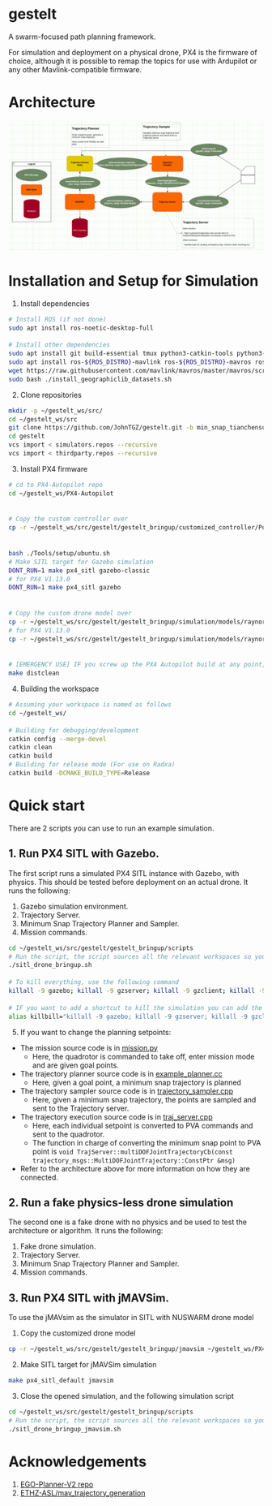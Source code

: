 # gestelt
A swarm-focused path planning framework. 

For simulation and deployment on a physical drone, PX4 is the firmware of choice, although it is possible to remap the topics for use with Ardupilot or any other Mavlink-compatible firmware.

# Architecture
<img src="docs/pictures/gestelt_architecture_24_10.png" alt="Gestelt Architecture" style="width: 1200px;"/>

# Installation and Setup for Simulation
1. Install dependencies
```bash
# Install ROS (if not done)
sudo apt install ros-noetic-desktop-full

# Install other dependencies
sudo apt install git build-essential tmux python3-catkin-tools python3-vcstool xmlstarlet -y
sudo apt install ros-${ROS_DISTRO}-mavlink ros-${ROS_DISTRO}-mavros ros-${ROS_DISTRO}-mavros-msgs ros-${ROS_DISTRO}-mavros-extras -y
wget https://raw.githubusercontent.com/mavlink/mavros/master/mavros/scripts/install_geographiclib_datasets.sh
sudo bash ./install_geographiclib_datasets.sh
```

2. Clone repositories
```bash
mkdir -p ~/gestelt_ws/src/
cd ~/gestelt_ws/src
git clone https://github.com/JohnTGZ/gestelt.git -b min_snap_tianchensun
cd gestelt
vcs import < simulators.repos --recursive
vcs import < thirdparty.repos --recursive
```

3. Install PX4 firmware
```bash
# cd to PX4-Autopilot repo
cd ~/gestelt_ws/PX4-Autopilot


# Copy the custom controller over
cp -r ~/gestelt_ws/src/gestelt/gestelt_bringup/customized_controller/PositionControl ~/gestelt_ws/PX4-Autopilot/src/modules/mc_pos_control/


bash ./Tools/setup/ubuntu.sh 
# Make SITL target for Gazebo simulation
DONT_RUN=1 make px4_sitl gazebo-classic
# for PX4 V1.13.0
DONT_RUN=1 make px4_sitl gazebo


# Copy the custom drone model over
cp -r ~/gestelt_ws/src/gestelt/gestelt_bringup/simulation/models/raynor ~/gestelt_ws/PX4-Autopilot/Tools/simulation/gazebo-classic/sitl_gazebo-classic/models/
# for PX4 V1.13.0
cp -r ~/gestelt_ws/src/gestelt/gestelt_bringup/simulation/models/raynor ~/gestelt_ws/PX4-Autopilot/Tools/sitl_gazebo/models/


# [EMERGENCY USE] IF you screw up the PX4 Autopilot build at any point, clean up the build files via the following command:
make distclean
```

4. Building the workspace
```bash
# Assuming your workspace is named as follows
cd ~/gestelt_ws/

# Building for debugging/development
catkin config --merge-devel
catkin clean
catkin build
# Building for release mode (For use on Radxa)
catkin build -DCMAKE_BUILD_TYPE=Release
```

# Quick start
There are 2 scripts you can use to run an example simulation. 

## 1. Run PX4 SITL with Gazebo. 
The first script runs a simulated PX4 SITL instance with Gazebo, with physics. This should be tested before deployment on an actual drone. It runs the following:
1. Gazebo simulation environment.
2. Trajectory Server.
3. Minimum Snap Trajectory Planner and Sampler.
4. Mission commands.
```bash
cd ~/gestelt_ws/src/gestelt/gestelt_bringup/scripts
# Run the script, the script sources all the relevant workspaces so you don't have to worry about sourcing. 
./sitl_drone_bringup.sh

# To kill everything, use the following command
killall -9 gazebo; killall -9 gzserver; killall -9 gzclient; killall -9 rosmaster; tmux kill-server;

# IF you want to add a shortcut to kill the simulation you can add the following to ~/.bashrc
alias killbill="killall -9 gazebo; killall -9 gzserver; killall -9 gzclient; killall -9 rosmaster; tmux kill-server;
```
5. If you want to change the planning setpoints:
- The mission source code is in [mission.py](gestelt_bringup/src/mission.py)
    - Here, the quadrotor is commanded to take off, enter mission mode and are given goal points.
- The trajectory planner source code is in [example_planner.cc](trajectory_planner/src/example_planner.cc)
    - Here, given a goal point, a minimum snap trajectory is planned
- The trajectory sampler source code is in [trajectory_sampler.cpp](trajectory_planner/src/trajectory_sampler.cpp)
    - Here, given a minimum snap trajectory, the points are sampled and sent to the Trajectory server.
- The trajectory execution source code is in [traj_server.cpp](trajectory_server/src/traj_server.cpp)
    - Here, each individual setpoint is converted to PVA commands and sent to the quadrotor.
    - The function in charge of converting the minimum snap point to PVA point is `void TrajServer::multiDOFJointTrajectoryCb(const trajectory_msgs::MultiDOFJointTrajectory::ConstPtr &msg)`
- Refer to the architecture above for more information on how they are connected.

## 2. Run a fake physics-less drone simulation
The second one is a fake drone with no physics and be used to test the architecture or algorithm. It runs the following:
1. Fake drone simulation.
2. Trajectory Server.
3. Minimum Snap Trajectory Planner and Sampler.
4. Mission commands.


## 3. Run PX4 SITL with jMAVSim.
To use the jMAVsim as the simulator in SITL with NUSWARM drone model
1. Copy the customized drone model
```bash
cp -r ~/gestelt_ws/src/gestelt/gestelt_bringup/jmavsim ~/gestelt_ws/PX4-Autopilot/Tools/src/me/drton/jmavsim
```

2. Make SITL target for jMAVSim simulation
```bash
make px4_sitl_default jmavsim 
```  

3. Close the opened simulation, and the following simulation script 
```bash
cd ~/gestelt_ws/src/gestelt/gestelt_bringup/scripts
# Run the script, the script sources all the relevant workspaces so you don't have to worry about sourcing. 
./sitl_drone_bringup_jmavsim.sh
```  

# Acknowledgements
1. [EGO-Planner-V2 repo](https://github.com/ZJU-FAST-Lab/EGO-Planner-v2)
2. [ETHZ-ASL/mav_trajectory_generation](https://github.com/ethz-asl/mav_trajectory_generation)
